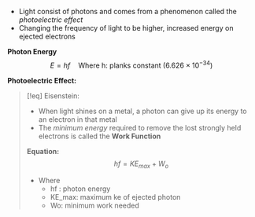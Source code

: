 - Light consist of photons and comes from a phenomenon called the *photoelectric effect*
- Changing the frequency of light to be higher, increased energy on ejected electrons 

**Photon Energy**
$$E = hf \quad\text{Where h: planks constant }(6.626 \times 10^{-34})$$

**Photoelectric Effect:**
>[!eq] Eisenstein:
>- When light shines on a metal, a photon can give up its energy to an electron in that metal
>- The *minimum energy* required to remove the lost strongly held electrons is called the **Work Function**
>
>**Equation:**
>$$hf = KE_{max} + W_o$$
>- Where 
>	- hf : photon energy
>	- KE_max: maximum ke of ejected photon
>	- Wo: minimum work needed
>